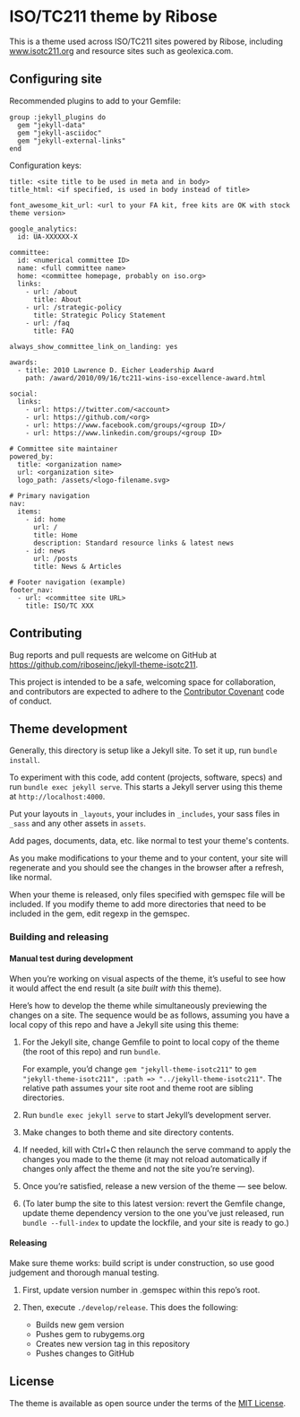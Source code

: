 # ISO/TC211 theme by Ribose

This is a theme used across ISO/TC211 sites powered by Ribose,
including www.isotc211.org and resource sites such as geolexica.com.


## Configuring site

Recommended plugins to add to your Gemfile:

```
group :jekyll_plugins do
  gem "jekyll-data"
  gem "jekyll-asciidoc"
  gem "jekyll-external-links"
end
```

Configuration keys:

```
title: <site title to be used in meta and in body>
title_html: <if specified, is used in body instead of title>

font_awesome_kit_url: <url to your FA kit, free kits are OK with stock theme version>

google_analytics:
  id: UA-XXXXXX-X

committee:
  id: <numerical committee ID>
  name: <full committee name>
  home: <committee homepage, probably on iso.org>
  links:
    - url: /about
      title: About
    - url: /strategic-policy
      title: Strategic Policy Statement
    - url: /faq
      title: FAQ

always_show_committee_link_on_landing: yes

awards:
  - title: 2010 Lawrence D. Eicher Leadership Award
    path: /award/2010/09/16/tc211-wins-iso-excellence-award.html

social:
  links:
    - url: https://twitter.com/<account>
    - url: https://github.com/<org>
    - url: https://www.facebook.com/groups/<group ID>/
    - url: https://www.linkedin.com/groups/<group ID>

# Committee site maintainer
powered_by:
  title: <organization name>
  url: <organization site>
  logo_path: /assets/<logo-filename.svg>

# Primary navigation
nav:
  items:
    - id: home
      url: /
      title: Home
      description: Standard resource links & latest news
    - id: news
      url: /posts
      title: News & Articles

# Footer navigation (example)
footer_nav:
  - url: <committee site URL>
    title: ISO/TC XXX
```


## Contributing

Bug reports and pull requests are welcome on GitHub
at https://github.com/riboseinc/jekyll-theme-isotc211.

This project is intended to be a safe, welcoming space for collaboration,
and contributors are expected to adhere
to the [Contributor Covenant](http://contributor-covenant.org) code of conduct.


## Theme development

Generally, this directory is setup like a Jekyll site. To set it up,
run `bundle install`.

To experiment with this code, add content (projects, software, specs)
and run `bundle exec jekyll serve`. This starts a Jekyll server
using this theme at `http://localhost:4000`. 

Put your layouts in `_layouts`, your includes in `_includes`,
your sass files in `_sass` and any other assets in `assets`.

Add pages, documents, data, etc. like normal to test your theme's contents.

As you make modifications to your theme and to your content, your site will
regenerate and you should see the changes in the browser after a refresh,
like normal.

When your theme is released, only files specified with gemspec file
will be included. If you modify theme to add more directories that
need to be included in the gem, edit regexp in the gemspec.

### Building and releasing

#### Manual test during development

When you’re working on visual aspects of the theme, it’s useful
to see how it would affect the end result (a site *built with* this theme).

Here’s how to develop the theme while simultaneously previewing the changes
on a site. The sequence would be as follows, assuming you have a local copy
of this repo and have a Jekyll site using this theme:

1. For the Jekyll site, change Gemfile to point to local copy
   of the theme (the root of this repo) and run `bundle`.

   For example, you’d change `gem "jekyll-theme-isotc211"`
   to `gem "jekyll-theme-isotc211", :path => "../jekyll-theme-isotc211"`.
   The relative path assumes your site root and theme root are sibling directories.

2. Run `bundle exec jekyll serve` to start Jekyll’s development server.

3. Make changes to both theme and site directory contents.

4. If needed, kill with Ctrl+C then relaunch the serve command
   to apply the changes you made to the theme
   (it may not reload automatically if changes only affect the theme and not the site
   you’re serving).

4. Once you’re satisfied, release a new version of the theme — see below.

5. (To later bump the site to this latest version: revert the Gemfile change,
   update theme dependency version to the one you’ve just released,
   run `bundle --full-index` to update the lockfile,
   and your site is ready to go.)

#### Releasing

Make sure theme works: build script is under construction,
so use good judgement and thorough manual testing.

1. First, update version number in .gemspec within this repo’s root.

2. Then, execute `./develop/release`. This does the following:

   * Builds new gem version
   * Pushes gem to rubygems.org
   * Creates new version tag in this repository
   * Pushes changes to GitHub


## License

The theme is available as open source under the terms of the [MIT License](https://opensource.org/licenses/MIT).
